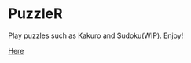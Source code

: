 # PuzzleR

Play puzzles such as Kakuro and Sudoku(WIP).
Enjoy!

[Here](https://puzzler-app.herokuapp.com/)
